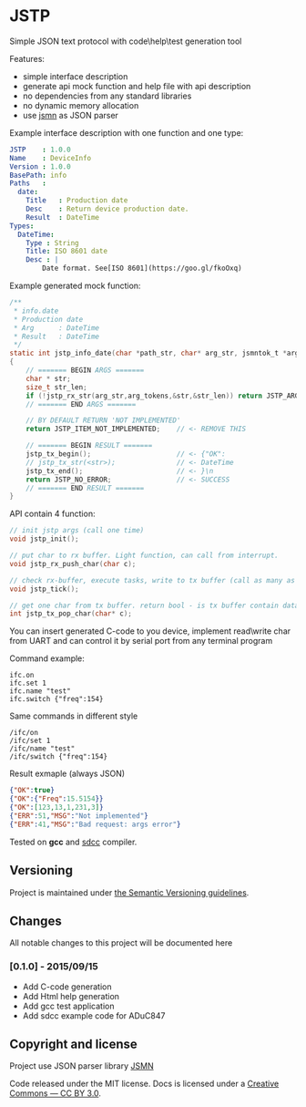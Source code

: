 # JSTP
Simple JSON text protocol with code\help\test generation tool

Features:
 - simple interface description
 - generate api mock function and help file with api description
 - no dependencies from any standard libraries
 - no dynamic memory allocation
 - use [jsmn](https://bitbucket.org/zserge/jsmn/wiki/Home) as JSON parser
 
Example interface description with one function and one type:
``` yaml
JSTP    : 1.0.0
Name    : DeviceInfo
Version : 1.0.0
BasePath: info
Paths   :
  date:
    Title   : Production date
    Desc    : Return device production date.
    Result  : DateTime
Types:
  DateTime:
    Type : String
    Title: ISO 8601 date
    Desc : |
        Date format. See[ISO 8601](https://goo.gl/fkoOxq)
```

Example generated mock function:
```c
/**
 * info.date
 * Production date
 * Arg      : DateTime
 * Result   : DateTime
 */
static int jstp_info_date(char *path_str, char* arg_str, jsmntok_t *arg_tokens, size_t args_token_count)
{
    // ======= BEGIN ARGS =======
    char * str;
    size_t str_len;
    if (!jstp_rx_str(arg_str,arg_tokens,&str,&str_len)) return JSTP_ARGS_ERROR;
    // ======= END ARGS =======

    // BY DEFAULT RETURN 'NOT IMPLEMENTED'
    return JSTP_ITEM_NOT_IMPLEMENTED;    // <- REMOVE THIS

    // ======= BEGIN RESULT =======
    jstp_tx_begin();                     // <- {"OK":
    // jstp_tx_str(<str>);               // <- DateTime
    jstp_tx_end();                       // <- }\n
    return JSTP_NO_ERROR;                // <- SUCCESS
    // ======= END RESULT =======
}

```
API contain 4 function:
```c
// init jstp args (call one time)
void jstp_init();

// put char to rx buffer. Light function, can call from interrupt.
void jstp_rx_push_char(char c);

// check rx-buffer, execute tasks, write to tx buffer (call as many as possible)
void jstp_tick();

// get one char from tx buffer. return bool - is tx buffer contain data to read
int jstp_tx_pop_char(char* c);

```
You can insert generated C-code to you device, implement read\write char from UART and can control it by serial port from any terminal program

Command example:
```
ifc.on
ifc.set 1
ifc.name "test"
ifc.switch {"freq":154}
```
Same commands in different style
```
/ifc/on
/ifc/set 1
/ifc/name "test"
/ifc/switch {"freq":154}
```
Result exmaple (always JSON)
```json
{"OK":true}
{"OK":{"Freq":15.5154}}
{"OK":[123,13,1,231,3]}
{"ERR":51,"MSG":"Not implemented"}
{"ERR":41,"MSG":"Bad request: args error"}
```

Tested on **gcc** and [sdcc](http://sdcc.sourceforge.net/) compiler.


## Versioning

Project is maintained under [the Semantic Versioning guidelines](http://semver.org/).

## Changes
All notable changes to this project will be documented here

### [0.1.0] - 2015/09/15

 - Add C-code generation
 - Add Html help generation
 - Add gcc test application
 - Add sdcc example code for ADuC847

## Copyright and license

Project use JSON parser library [JSMN](http://zserge.com/jsmn.html)

Code released under the MIT license. Docs is licensed under a [Creative Commons — CC BY 3.0](http://creativecommons.org/licenses/by/3.0/).
